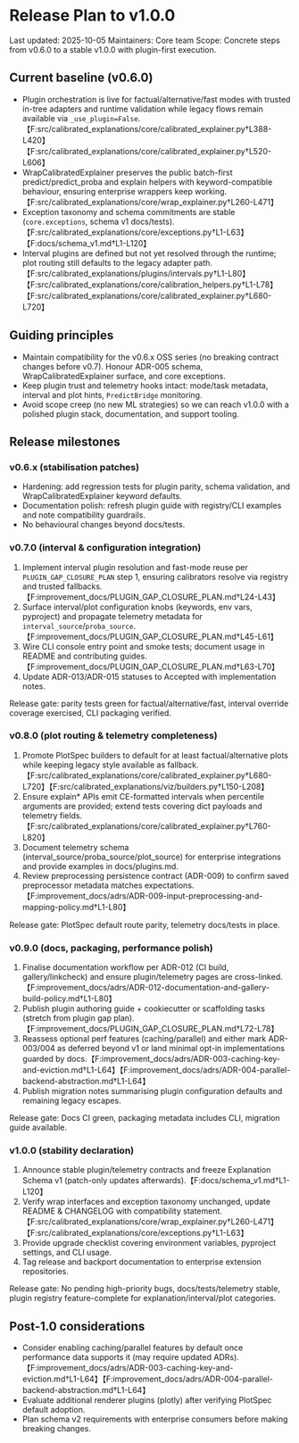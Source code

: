 # Release Plan to v1.0.0

Last updated: 2025-10-05
Maintainers: Core team
Scope: Concrete steps from v0.6.0 to a stable v1.0.0 with plugin-first execution.

## Current baseline (v0.6.0)

- Plugin orchestration is live for factual/alternative/fast modes with trusted
  in-tree adapters and runtime validation while legacy flows remain available via
  `_use_plugin=False`.【F:src/calibrated_explanations/core/calibrated_explainer.py†L388-L420】【F:src/calibrated_explanations/core/calibrated_explainer.py†L520-L606】
- WrapCalibratedExplainer preserves the public batch-first predict/predict_proba
  and explain helpers with keyword-compatible behaviour, ensuring enterprise
  wrappers keep working.【F:src/calibrated_explanations/core/wrap_explainer.py†L260-L471】
- Exception taxonomy and schema commitments are stable (`core.exceptions`,
  schema v1 docs/tests).【F:src/calibrated_explanations/core/exceptions.py†L1-L63】【F:docs/schema_v1.md†L1-L120】
- Interval plugins are defined but not yet resolved through the runtime; plot
  routing still defaults to the legacy adapter path.【F:src/calibrated_explanations/plugins/intervals.py†L1-L80】【F:src/calibrated_explanations/core/calibration_helpers.py†L1-L78】【F:src/calibrated_explanations/core/calibrated_explainer.py†L680-L720】

## Guiding principles

- Maintain compatibility for the v0.6.x OSS series (no breaking contract changes
  before v0.7). Honour ADR-005 schema, WrapCalibratedExplainer surface, and core
  exceptions.
- Keep plugin trust and telemetry hooks intact: mode/task metadata, interval and
  plot hints, `PredictBridge` monitoring.
- Avoid scope creep (no new ML strategies) so we can reach v1.0.0 with a polished
  plugin stack, documentation, and support tooling.

## Release milestones

### v0.6.x (stabilisation patches)

- Hardening: add regression tests for plugin parity, schema validation, and
  WrapCalibratedExplainer keyword defaults.
- Documentation polish: refresh plugin guide with registry/CLI examples and note
  compatibility guardrails.
- No behavioural changes beyond docs/tests.

### v0.7.0 (interval & configuration integration)

1. Implement interval plugin resolution and fast-mode reuse per
   `PLUGIN_GAP_CLOSURE_PLAN` step 1, ensuring calibrators resolve via registry and
   trusted fallbacks.【F:improvement_docs/PLUGIN_GAP_CLOSURE_PLAN.md†L24-L43】
2. Surface interval/plot configuration knobs (keywords, env vars, pyproject) and
   propagate telemetry metadata for `interval_source`/`proba_source`.【F:improvement_docs/PLUGIN_GAP_CLOSURE_PLAN.md†L45-L61】
3. Wire CLI console entry point and smoke tests; document usage in README and
   contributing guides.【F:improvement_docs/PLUGIN_GAP_CLOSURE_PLAN.md†L63-L70】
4. Update ADR-013/ADR-015 statuses to Accepted with implementation notes.

Release gate: parity tests green for factual/alternative/fast, interval override
coverage exercised, CLI packaging verified.

### v0.8.0 (plot routing & telemetry completeness)

1. Promote PlotSpec builders to default for at least factual/alternative plots
   while keeping legacy style available as fallback.【F:src/calibrated_explanations/core/calibrated_explainer.py†L680-L720】【F:src/calibrated_explanations/viz/builders.py†L150-L208】
2. Ensure explain* APIs emit CE-formatted intervals when percentile arguments are
   provided; extend tests covering dict payloads and telemetry fields.【F:src/calibrated_explanations/core/calibrated_explainer.py†L760-L820】
3. Document telemetry schema (interval_source/proba_source/plot_source) for
   enterprise integrations and provide examples in docs/plugins.md.
4. Review preprocessing persistence contract (ADR-009) to confirm saved
   preprocessor metadata matches expectations.【F:improvement_docs/adrs/ADR-009-input-preprocessing-and-mapping-policy.md†L1-L80】

Release gate: PlotSpec default route parity, telemetry docs/tests in place.

### v0.9.0 (docs, packaging, performance polish)

1. Finalise documentation workflow per ADR-012 (CI build, gallery/linkcheck) and
   ensure plugin/telemetry pages are cross-linked.【F:improvement_docs/adrs/ADR-012-documentation-and-gallery-build-policy.md†L1-L80】
2. Publish plugin authoring guide + cookiecutter or scaffolding tasks (stretch
   from plugin gap plan).【F:improvement_docs/PLUGIN_GAP_CLOSURE_PLAN.md†L72-L78】
3. Reassess optional perf features (caching/parallel) and either mark ADR-003/004
   as deferred beyond v1 or land minimal opt-in implementations guarded by docs.【F:improvement_docs/adrs/ADR-003-caching-key-and-eviction.md†L1-L64】【F:improvement_docs/adrs/ADR-004-parallel-backend-abstraction.md†L1-L64】
4. Publish migration notes summarising plugin configuration defaults and
   remaining legacy escapes.

Release gate: Docs CI green, packaging metadata includes CLI, migration guide
available.

### v1.0.0 (stability declaration)

1. Announce stable plugin/telemetry contracts and freeze Explanation Schema v1
   (patch-only updates afterwards).【F:docs/schema_v1.md†L1-L120】
2. Verify wrap interfaces and exception taxonomy unchanged, update README &
   CHANGELOG with compatibility statement.【F:src/calibrated_explanations/core/wrap_explainer.py†L260-L471】【F:src/calibrated_explanations/core/exceptions.py†L1-L63】
3. Provide upgrade checklist covering environment variables, pyproject settings,
   and CLI usage.
4. Tag release and backport documentation to enterprise extension repositories.

Release gate: No pending high-priority bugs, docs/tests/telemetry stable, plugin
registry feature-complete for explanation/interval/plot categories.

## Post-1.0 considerations

- Consider enabling caching/parallel features by default once performance data
  supports it (may require updated ADRs).【F:improvement_docs/adrs/ADR-003-caching-key-and-eviction.md†L1-L64】【F:improvement_docs/adrs/ADR-004-parallel-backend-abstraction.md†L1-L64】
- Evaluate additional renderer plugins (plotly) after verifying PlotSpec default
  adoption.
- Plan schema v2 requirements with enterprise consumers before making breaking
  changes.
